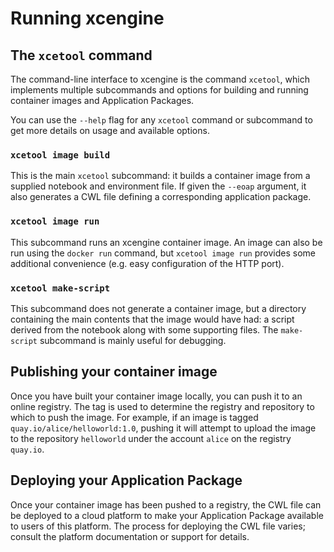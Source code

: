 # Running xcengine

## The `xcetool` command

The command-line interface to xcengine is the command `xcetool`, which
implements multiple subcommands and options for building and running
container images and Application Packages.

You can use the `--help` flag for any `xcetool` command or subcommand to get more
details on usage and available options.

### `xcetool image build`

This is the main `xcetool` subcommand: it builds a container image from a supplied
notebook and environment file. If given the `--eoap` argument, it also generates
a CWL file defining a corresponding application package.

### `xcetool image run`

This subcommand runs an xcengine container image. An image can also be run using the
`docker run` command, but `xcetool image run` provides some additional convenience
(e.g. easy configuration of the HTTP port).

### `xcetool make-script` 

This subcommand does not generate a container image, but a directory containing
the main contents that the image would have had: a script derived from the notebook
along with some supporting files. The `make-script` subcommand is mainly useful for
debugging.

## Publishing your container image

Once you have built your container image locally, you can push it to an online
registry. The tag is used to determine the registry and repository to which to
push the image. For example, if an image is tagged `quay.io/alice/helloworld:1.0`,
pushing it will attempt to upload the image to the repository `helloworld`
under the account `alice` on the registry `quay.io`.


## Deploying your Application Package

Once your container image has been pushed to a registry, the CWL file can be deployed
to a cloud platform to make your Application Package available to users of this
platform. The process for deploying the CWL file varies; consult the platform
documentation or support for details.

